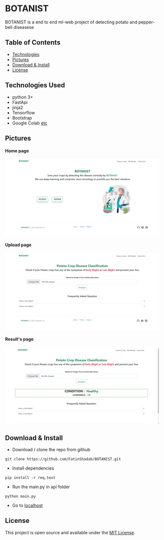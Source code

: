 # BOTANIST
 BOTANIST is a end to end ml-web project of detecting potato and pepper-bell diseasese
 
 ## Table of Contents
* [Technologies](#technologies-used)
* [Pictures](#pictures)
* [Download & Install](#download--install)
* [License](#license)

## Technologies Used
<ul>
 <li>python 3+</li>
 <li>FastApi</li>
 <li>jinja2</li>
 <li>Tensorflow</li>
 <li>Bootstrap</li>
 <li>Google Colab <a href="https://github.com/FatinShadab/BOTANIST/blob/main/req.text">etc</a></li>
</ul>

## Pictures
#### Home page
![Screenshot](/ss/home_ss.png)
#### Upload page
![Screenshot](/ss/upload_ss.png)
#### Result's page
![Screenshot](/ss/results_ss.png)

## Download & Install
- Download / clone the repo from github
```
git clone https://github.com/FatinShadab/BOTANIST.git
```
- Install dependencies
```
pip install -r req.text
```
-  Run the main.py in api folder
```
python main.py
```
-  Go to [localhost](http://localhost:8080/)


## License
 This project is open source and available under the [MIT License](https://github.com/FatinShadab/BOTANIST/blob/main/LICENSE).

